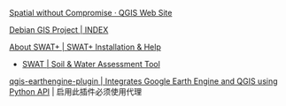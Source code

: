 
[Spatial without Compromise · QGIS Web Site](https://qgis.org/)

[Debian GIS Project | INDEX](https://debian-gis-team.pages.debian.net/)

[About SWAT+ | SWAT+ Installation & Help](https://swatplus.gitbook.io/docs)
- [SWAT | Soil & Water Assessment Tool](https://swat.tamu.edu/)

[qgis-earthengine-plugin | Integrates Google Earth Engine and QGIS using Python API](https://gee-community.github.io/qgis-earthengine-plugin/) | 启用此插件必须使用代理